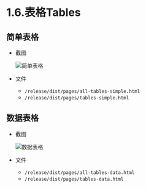 # 1.6.表格Tables

## 简单表格

- 截图

    ![简单表格](https://itheima2017.gitbooks.io/adminlte2-itheima-doc/img/hans/table-1.png)

- 文件
    - `/release/dist/pages/all-tables-simple.html`
    - `/release/dist/pages/tables-simple.html`

## 数据表格

- 截图

    ![数据表格](https://itheima2017.gitbooks.io/adminlte2-itheima-doc/img/hans/table-2.png)

- 文件
    - `/release/dist/pages/all-tables-data.html`
    - `/release/dist/pages/tables-data.html`